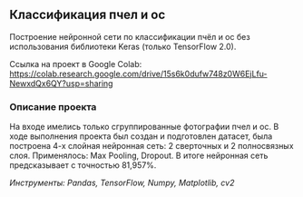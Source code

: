  ## Классификация пчел и ос
 Построение нейронной сети по классификации пчёл и ос без использования библиотеки Keras (только TensorFlow 2.0).
 
 Ссылка на проект в Google Colab: https://colab.research.google.com/drive/15s6k0dufw748z0W6EjLfu-NewxdQx6QY?usp=sharing
 
 ### Описание проекта
 На входе имелись только сгруппированные фотографии пчел и ос. В ходе выполнения проекта был создан и подготовлен датасет, была построена 4-х слойная нейронная сеть: 2 сверточных и 2 полносвязных слоя. Применялось: Max Pooling, Dropout. В итоге нейронная сеть предсказывает с точностью 81,957%.
 
 
 _Инструменты: Pandas, TensorFlow, Numpy, Matplotlib, cv2_
